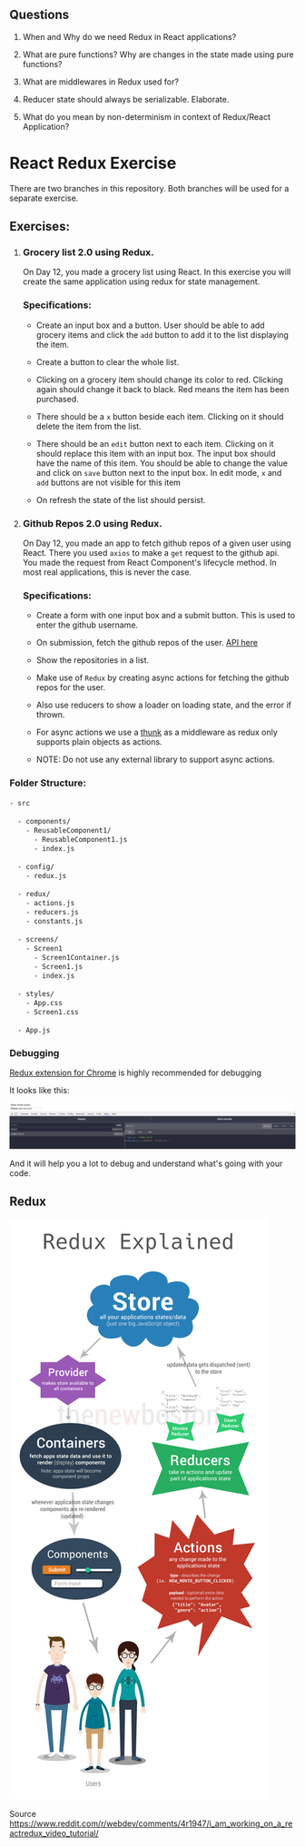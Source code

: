 ## Questions

1) When and Why do we need Redux in React applications?

2) What are pure functions? Why are changes in the state made using pure functions?

3) What are middlewares in Redux used for?

4) Reducer state should always be serializable. Elaborate.

5) What do you mean by non-determinism in context of Redux/React Application?

# React Redux Exercise

There are two branches in this repository. Both branches will be used for a separate exercise.

## Exercises:
1) ### Grocery list 2.0 using Redux.

    On Day 12, you made a grocery list using React. In this exercise you will create the same application using redux for state management.

    ### Specifications:

    - Create an input box and a button. User should be able to add grocery items and click the `add` button to add it to the list displaying the item.

    - Create a button to clear the whole list.

    - Clicking on a grocery item should change its color to red. Clicking again should change it back to black. Red means the item has been purchased.

    - There should be a `x` button beside each item. Clicking on it should delete the item from the list.

    - There should be an `edit` button next to each item. Clicking on it should replace this item with an input box. The input box should have the name of this item. You should be able to change the value and click on `save` button next to the input box. In edit mode, `x` and `add` buttons are not visible for this item

    - On refresh the state of the list should persist.

2) ### Github Repos 2.0 using Redux.

    On Day 12, you made an app to fetch github repos of a given user using React. There you used `axios` to make a `get` request to the github api. You made the request from React Component's lifecycle method. In most real applications, this is never the case.
    
    ### Specifications:

    - Create a form with one input box and a submit button. This is used to enter the github username.
    
    - On submission, fetch the github repos of the user. [API here](https://api.github.com/users/{username}/repos)

    - Show the repositories in a list.

    - Make use of `Redux` by creating async actions for fetching the github repos for the user.

    - Also use reducers to show a loader on loading state, and the error if thrown.

    - For async actions we use a [thunk](https://en.wikipedia.org/wiki/Thunk) as a middleware as redux only supports plain objects as actions.

    - NOTE: Do not use any external library to support async actions.

### Folder Structure:

    - src
      
      - components/
        - ReusableComponent1/
          - ReusableComponent1.js
          - index.js
      
      - config/
        - redux.js

      - redux/
        - actions.js
        - reducers.js
        - constants.js
      
      - screens/
        - Screen1
          - Screen1Container.js
          - Screen1.js
          - index.js

      - styles/
        - App.css
        - Screen1.css
      
      - App.js



### Debugging

[Redux extension for Chrome](https://chrome.google.com/webstore/detail/redux-devtools/lmhkpmbekcpmknklioeibfkpmmfibljd?hl=en) is highly recommended for debugging

It looks like this: 

![alt Extension image](./readme/extension.png)

And it will help you a lot to debug and understand what's going with your code.

## Redux

![alt Redux image](./readme/redux.png)

Source https://www.reddit.com/r/webdev/comments/4r1947/i_am_working_on_a_reactredux_video_tutorial/
